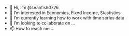 - 👋 Hi, I’m @seanfish0726
- 👀 I’m interested in Economics, Fixed Income, Stastistics
- 🌱 I’m currently learning how to work with time series data 
- 💞️ I’m looking to collaborate on ...
- 📫 How to reach me ...

<!---
seanfish0726/seanfish0726 is a ✨ special ✨ repository because its `README.md` (this file) appears on your GitHub profile.
You can click the Preview link to take a look at your changes.
--->

